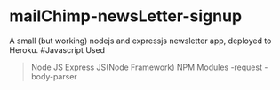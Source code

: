# mailChimp-newsLetter-signup
A small (but working) nodejs and expressjs newsletter app, deployed to Heroku.
#Javascript Used
>Node JS
>Express JS(Node Framework)
>NPM Modules
 -request
 -body-parser
